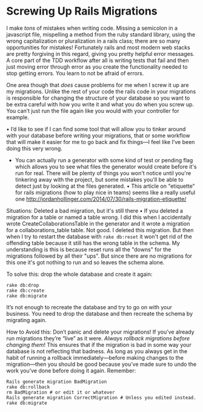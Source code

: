# Screwing Up Rails Migrations

I make *tons* of mistakes when writing code. Missing a semicolon in a javascript file, mispelling a method from the ruby standard library, using the wrong capitalization or pluralization in a rails class; there are so many opportunities for mistakes! Fortunately rails and most modern web stacks are pretty forgiving in this regard, giving you pretty helpful error messages. A core part of the TDD workflow after all is writing tests that fail and then just moving error through error as you create the functionality needed to stop getting errors. You learn to not be afraid of errors.

One area though that *does* cause problems for me when I screw it up are my migrations. Unlike the rest of your code the rails code in your migrations is responsible for changing the structure of your database so you want to be extra careful with how you write it and what you do when you screw up. You can’t just run the file again like you would with your controller for example.


 • I’d like to see if I can find some tool that will allow you to tinker around with your database before writing your migrations, that or some workflow that will make it easier for me to go back and fix things—I feel like I’ve been doing this very wrong.
- You can actually run a generator with some kind of test or pending flag which allows you to see what files the generator would create before it's run for real. There will be plenty of things you won't notice until you're tinkering away with the project, but some mistakes you'll be able to detect just by looking at the files generated.
• This article on "etiquette" for rails migrations (how to play nice in teams) seems like a really useful one http://jordanhollinger.com/2014/07/30/rails-migration-etiquette/

Situations: Deleted a bad migration, but it's still there
• If you deleted a migration for a table or named a table wrong. I did this when I accidentally wrote CreateCollaborationsTable in the generator and it wrote a migration for a collaborations_table table. Not good. I deleted this migration. But then when I try to restart the database with ```rake db:reset``` it won't get rid of the offending table because it still has the wrong table in the schema. My understanding is this is because reset runs all the "downs" for the migrations followed by all their "ups". But since there are no migrations for this one it's got nothing to run and so leaves the schema alone.

To solve this:
drop the whole database and create it again:
```
rake db:drop
rake db:create
rake db:migrate
```

It’s not enough to recreate the database and try to go on with your business. You need to drop the database and then recreate the schema by migrating again.

How to Avoid this:
Don’t panic and delete your migrations! If you’ve already run migrations they’re “live” as it were. *Always rollback migrations before changing them*! This ensures that if the migration is bad in some way your database is not reflecting that badness. As long as you always get in the habit of running a rollback immediately—before making changes to the migration—then you should be good because you’ve made sure to undo the work you’ve done before doing it again. Remember:

```
Rails generate migration BadMigration
rake db:rollback
rm BadMigration # or edit it or whatever
Rails generate migration CorrectMigration # Unless you edited instead.
rake db:migrate
```


